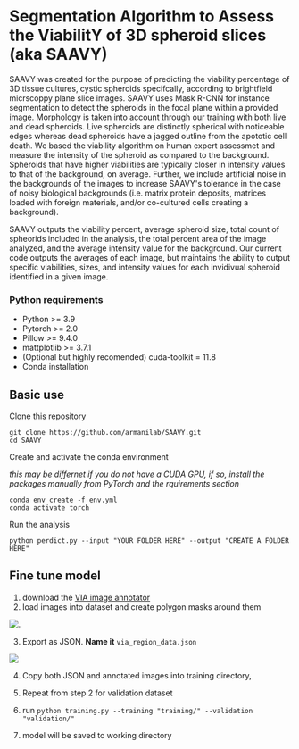 # Segmentation Algorithm to Assess the ViabilitY of 3D spheroid slices (aka SAAVY)

SAAVY was created for the purpose of predicting the viability percentage of 3D tissue cultures, cystic spheroids specifcally, according to brightfield micrscoppy plane slice images. SAAVY uses Mask R-CNN for instance segmentation to detect the spheroids in the focal plane within a provided image. Morphology is taken into account through our training with both live and dead spheroids. Live spheroids are distinctly spherical with noticeable edges whereas dead spheroids have a jagged outline from the apototic cell death. We based the viability algorithm on human expert assessmet and measure the intensity of the spheroid as compared to the background. Spheroids that have higher viabilities are typically closer in intensity values to that of the background, on average. Further, we include artificial noise in the backgrounds of the images to increase SAAVY's tolerance in the case of noisy biological backgrounds (i.e. matrix protein deposits, matrices loaded with foreign materials, and/or co-cultured cells creating a background).

SAAVY outputs the viability percent, average spheroid size, total count of spheorids included in the analysis, the total percent area of the image analyzed, and the average intensity value for the background. Our current code outputs the averages of each image, but maintains the ability to output specific viabilities, sizes, and intensity values for each invidivual spheroid identified in a given image.  




### Python requirements

* Python >= 3.9
* Pytorch >= 2.0
* Pillow >= 9.4.0
* mattplotlib >= 3.7.1
* (Optional but highly recomended) cuda-toolkit = 11.8 
* Conda installation


## Basic use
Clone this repository

```
git clone https://github.com/armanilab/SAAVY.git
cd SAAVY
```
Create and activate the conda environment

*this may be differnet if you do not have a CUDA GPU, if so, install the packages manually from PyTorch and the rquirements section*

```
conda env create -f env.yml 
conda activate torch

```
Run the analysis 
```
python perdict.py --input "YOUR FOLDER HERE" --output "CREATE A FOLDER HERE"
```

## Fine tune model
1. download the [VIA image annotator](https://images.duckarmada.com/3DmAPCM5k7xb)
2. load images into dataset and create polygon masks around them

![.](https://images.duckarmada.com/5Qw1y2DW2t4s/direct.png)

3. Export as JSON. **Name it**  `via_region_data.json`

![](https://images.duckarmada.com/Rmr7SCBEhTOX/direct.png)

4. Copy both JSON and annotated images into training directory, 

5. Repeat from step 2 for validation dataset

6. run `python training.py --training "training/" --validation "validation/"` 

7. model will be saved to working directory


